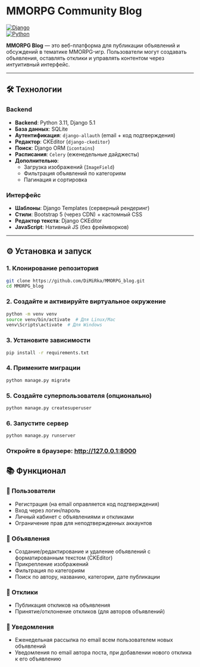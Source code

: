 # MMORPG Community Blog
[![Django](https://img.shields.io/badge/Django-5.1-green)](https://www.djangoproject.com/)  
[![Python](https://img.shields.io/badge/Python-3.11-blue)](https://www.python.org/) 


**MMORPG Blog** — это веб-платформа для публикации объявлений и обсуждений в тематике MMORPG-игр. Пользователи могут создавать объявления, оставлять отклики и управлять контентом через интуитивный интерфейс.

---

## 🛠️ Технологии

###  Backend 
- **Backend**: Python 3.11, Django 5.1
- **База данных**: SQLite
- **Аутентификация**: `django-allauth` (email + код подтверждения)
- **Редактор**: CKEditor (`django-ckeditor`)  
- **Поиск**: Django ORM (`icontains`) 
- **Расписания**: `Celery` (еженедельные дайджесты)
- **Дополнительно**:
  - Загрузка изображений (`ImageField`)
  - Фильтрация объявлений по категориям
  - Пагинация и сортировка
### Интерфейс
- **Шаблоны**: Django Templates (серверный рендеринг)
- **Стили**: Bootstrap 5 (через CDN) + кастомный CSS
- **Редактор текста**: Django CKEditor
- **JavaScript**: Нативный JS (без фреймворков)
---

## ⚙️ Установка и запуск  

### 1. Клонирование репозитория  
```bash  
git clone https://github.com/DiMiRka/MMORPG_blog.git  
cd MMORPG_blog
```
### 2. Создайте и активируйте виртуальное окружение
```bash  
python -m venv venv
source venv/bin/activate  # Для Linux/Mac
venv\Scripts\activate  # Для Windows
```
### 3. Установите зависимости
```bash  
pip install -r requirements.txt
```
### 4. Примените миграции
```bash  
python manage.py migrate
```
### 5. Создайте суперпользователя (опционально)
```bash  
python manage.py createsuperuser
```
### 6. Запустите сервер
```bash  
python manage.py runserver
```
### Откройте в браузере: http://127.0.0.1:8000

## 📚 Функционал
### 🔐 Пользователи
- Регистрация (на email оправляется код подтверждения)
- Вход через логин/пароль
- Личный кабинет с объявлениями и откликами
- Ограничение прав для неподтвержденных аккаунтов
### 📢 Объявления
- Создание/редактирование и удаление объявлений с форматированным текстом (CKEditor)
- Прикрепление изображений
- Фильтрация по категориям
- Поиск по автору, названию, категории, дате публикации
### 💬 Отклики
- Публикация откликов на объявления
- Принятие/отклонение откликов (для авторов объявлений)
### 📧 Уведомления

- Еженедельная рассылка по email всем пользователем новых объявлений
- Уведомления по email автора поста, при добавлении нового отклика к его объявлению
